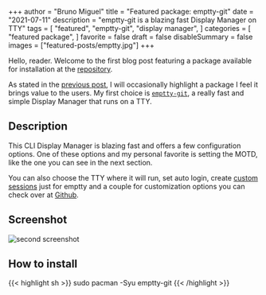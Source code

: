 +++
author = "Bruno Miguel"
title = "Featured package: emptty-git"
date = "2021-07-11"
description = "emptty-git is a blazing fast Display Manager on TTY"
tags = [
    "featured",
    "emptty-git",
    "display manager",
]
categories = [
    "featured package",
]
favorite = false
draft = false
disableSummary = false
images = ["featured-posts/emptty.jpg"]
+++

Hello, reader. Welcome to the first blog post featuring a package available for installation at the [repository](https://userrepository.eu).

As stated in the [previous post](https://userrepository.eu/post/hello-world), I will occasionally highlight a package I feel it brings value to the users. My first choice is [`emptty-git`](https://github.com/tvrzna/emptty), a really fast and simple Display Manager that runs on a TTY.

## Description

This CLI Display Manager is blazing fast and offers a few configuration options. One of these options and my personal favorite is setting the MOTD, like the one you can see in the next section.

You can also choose the TTY where it will run, set auto login, create [custom sessions](https://github.com/tvrzna/emptty/blob/master/SAMPLES.md#custom-sessions) just for emptty and a couple for customization options you can check over at [Github](https://github.com/tvrzna/emptty).

## Screenshot

![second screenshot](../../featured-posts/emptty.jpg)

## How to install

{{< highlight sh >}}
sudo pacman -Syu emptty-git
{{< /highlight >}}
